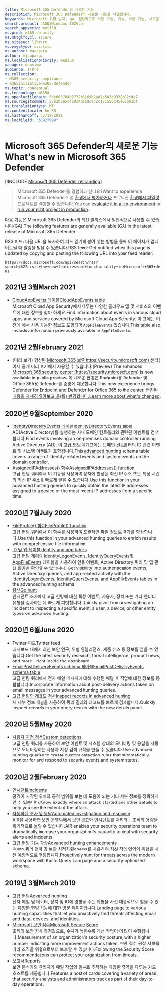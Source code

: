 ```yaml
---
title: Microsoft 365 Defender의 새로운 기능
description: Microsoft 365 Defender의 새로운 기능을 나열합니다.
keywords: Microsoft 위협 방지, ga, 일반적으로 사용 가능, 기능, 사용 가능, 새로운 기능의 새로운 기능
search.product: eADQiWindows 10XVcnh
search.appverid: met150
ms.prod: m365-security
ms.mktglfcycl: secure
ms.sitesec: library
ms.pagetype: security
ms.author: macapara
author: mjcaparas
ms.localizationpriority: medium
manager: dansimp
audience: ITPro
ms.collection:
- M365-security-compliance
- m365initiative-m365-defender
ms.topic: conceptual
ms.technology: m365d
ms.openlocfilehash: 5de805784b2772b0169b2ad2a503e9378b82fda7
ms.sourcegitcommit: 27b2b2e5c41934b918cac2c171556c45e36661bf
ms.translationtype: MT
ms.contentlocale: ko-KR
ms.lasthandoff: 03/19/2021
ms.locfileid: "50927099"
---
```

# <a name="whats-new-in-microsoft-365-defender"></a><span data-ttu-id="3198a-104">Microsoft 365 Defender의 새로운 기능</span><span class="sxs-lookup"><span data-stu-id="3198a-104">What's new in Microsoft 365 Defender</span></span>

[!INCLUDE [Microsoft 365 Defender rebranding](../includes/microsoft-defender.md)]

> <span data-ttu-id="3198a-105">Microsoft 365 Defender를 경험하고 싶나요?</span><span class="sxs-lookup"><span data-stu-id="3198a-105">Want to experience Microsoft 365 Defender?</span></span> <span data-ttu-id="3198a-106">랩 [환경에서 평가하거나](./mtp-evaluation.md?ocid=cx-docs-MTPtriallab) 프로덕션 [환경에서 파일럿](./mtp-pilot.md?ocid=cx-evalpilot)프로젝트를 실행할 수 있습니다.</span><span class="sxs-lookup"><span data-stu-id="3198a-106">You can [evaluate it in a lab environment](./mtp-evaluation.md?ocid=cx-docs-MTPtriallab) or [run your pilot project in production](./mtp-pilot.md?ocid=cx-evalpilot).</span></span>
>

<span data-ttu-id="3198a-107">다음 기능은 Microsoft 365 Defender의 최신 릴리스에서 일반적으로 사용할 수 있습니다(GA).</span><span class="sxs-lookup"><span data-stu-id="3198a-107">The following features are generally available (GA) in the latest release of Microsoft 365 Defender.</span></span>

<span data-ttu-id="3198a-108">RSS 피드: 다음 URL을 복사하여 피드 읽기에 붙여 넣는 방법을 통해 이 페이지가 업데이트될 때 알림을 받을 수 있습니다.</span><span class="sxs-lookup"><span data-stu-id="3198a-108">RSS feed: Get notified when this page is updated by copying and pasting the following URL into your feed reader:</span></span>
```http
https://docs.microsoft.com/api/search/rss?search=%22Lists+the+new+features+and+functionality+in+Microsoft+365+defender%22&locale=en-us
```

## <a name="march-2021"></a><span data-ttu-id="3198a-109">2021년 3월</span><span class="sxs-lookup"><span data-stu-id="3198a-109">March 2021</span></span>
- [<span data-ttu-id="3198a-110">CloudAppEvents 테이블</span><span class="sxs-lookup"><span data-stu-id="3198a-110">CloudAppEvents table</span></span>](advanced-hunting-cloudappevents-table.md) <br><span data-ttu-id="3198a-111">Microsoft Cloud App Security에서 다루는 다양한 클라우드 앱 및 서비스의 이벤트에 대한 정보를 찾아 하세요.</span><span class="sxs-lookup"><span data-stu-id="3198a-111">Find information about events in various cloud apps and services covered by Microsoft Cloud App Security.</span></span> <span data-ttu-id="3198a-112">이 표에는 이전에 에서 사용 가능한 정보도 포함되어 `AppFileEvents` 있습니다.</span><span class="sxs-lookup"><span data-stu-id="3198a-112">This table also includes information previously available in `AppFileEvents`.</span></span>
## <a name="february-2021"></a><span data-ttu-id="3198a-113">2021년 2월</span><span class="sxs-lookup"><span data-stu-id="3198a-113">February 2021</span></span>
- <span data-ttu-id="3198a-114">(미리 보기) 향상된 [Microsoft 365 보안 https://security.microsoft.com) ](https://security.microsoft.com) 센터( 이제 공개 미리 보기에서 사용할 수 있습니다.</span><span class="sxs-lookup"><span data-stu-id="3198a-114">(Preview) The enhanced [Microsoft 365 security center (https://security.microsoft.com)](https://security.microsoft.com) is now available in public preview.</span></span> <span data-ttu-id="3198a-115">이 새로운 환경은 Endpoint용 Defender 및 Office 365용 Defender를 중앙에 제공합니다.</span><span class="sxs-lookup"><span data-stu-id="3198a-115">This new experience brings Defender for Endpoint and Defender for Office 365 to the center.</span></span> <span data-ttu-id="3198a-116">[변경된 내용을 자세히 알아보고 을(를) 변경합니다.](./overview-security-center.md)</span><span class="sxs-lookup"><span data-stu-id="3198a-116">[Learn more about what's changed](./overview-security-center.md).</span></span>

## <a name="september-2020"></a><span data-ttu-id="3198a-117">2020년 9월</span><span class="sxs-lookup"><span data-stu-id="3198a-117">September 2020</span></span>
- [<span data-ttu-id="3198a-118">IdentityDirectoryEvents 테이블</span><span class="sxs-lookup"><span data-stu-id="3198a-118">IdentityDirectoryEvents table</span></span>](advanced-hunting-identitydirectoryevents-table.md) <br> <span data-ttu-id="3198a-119">AD(Active Directory)를 실행하는 사내 도메인 컨트롤러와 관련된 이벤트를 검색합니다.</span><span class="sxs-lookup"><span data-stu-id="3198a-119">Find events involving an on-premises domain controller running Active Directory (AD).</span></span> <span data-ttu-id="3198a-120">이 [고급 헌팅](advanced-hunting-overview.md) 체계표에는 도메인 컨트롤러의 ID 관련 이벤트 및 시스템 이벤트가 포함됩니다.</span><span class="sxs-lookup"><span data-stu-id="3198a-120">This [advanced hunting](advanced-hunting-overview.md) schema table covers a range of identity-related events and system events on the domain controller.</span></span>
- [<span data-ttu-id="3198a-121">AssignedIPAddresses() 함수</span><span class="sxs-lookup"><span data-stu-id="3198a-121">AssignedIPAddresses() function</span></span>](advanced-hunting-assignedipaddresses-function.md) <br> <span data-ttu-id="3198a-122">고급 헌팅 쿼리에서 이 기능을 사용하여 장치에 할당된 최신 IP 주소 또는 특정 시간의 최신 IP 주소를 빠르게 얻을 수 있습니다.</span><span class="sxs-lookup"><span data-stu-id="3198a-122">Use this function in your advanced hunting queries to quickly obtain the latest IP addresses assigned to a device or the most recent IP addresses from a specific time.</span></span>

## <a name="july-2020"></a><span data-ttu-id="3198a-123">2020년 7월</span><span class="sxs-lookup"><span data-stu-id="3198a-123">July 2020</span></span>
- [<span data-ttu-id="3198a-124">FileProfile() 함수</span><span class="sxs-lookup"><span data-stu-id="3198a-124">FileProfile() function</span></span>](advanced-hunting-fileprofile-function.md) <br> <span data-ttu-id="3198a-125">고급 헌팅 쿼리에서 이 함수를 사용하여 포괄적인 파일 정보로 결과를 향상합니다.</span><span class="sxs-lookup"><span data-stu-id="3198a-125">Use this function in your advanced hunting queries to enrich results with comprehensive file information.</span></span>
- [<span data-ttu-id="3198a-126">ID 및 앱 테이블</span><span class="sxs-lookup"><span data-stu-id="3198a-126">Identity and app tables</span></span>](advanced-hunting-schema-tables.md)<br> <span data-ttu-id="3198a-127">고급 헌팅 계획의 [IdentityLogonEvents, IdentityQueryEvents](advanced-hunting-identitylogonevents-table.md)및 [AppFileEvents](advanced-hunting-appfileevents-table.md) 테이블을 사용하여 인증 이벤트, Active Directory 쿼리 및 앱 관련 활동을 확인할 수 있습니다. [](advanced-hunting-identityqueryevents-table.md)</span><span class="sxs-lookup"><span data-stu-id="3198a-127">Get visibility into authentication events, Active Directory queries, and app-related activity with the [IdentityLogonEvents](advanced-hunting-identitylogonevents-table.md), [IdentityQueryEvents](advanced-hunting-identityqueryevents-table.md), and [AppFileEvents](advanced-hunting-appfileevents-table.md) tables in the advanced hunting schema.</span></span>
- [<span data-ttu-id="3198a-128">탐색</span><span class="sxs-lookup"><span data-stu-id="3198a-128">Go hunt</span></span>](advanced-hunting-go-hunt.md)<br> <span data-ttu-id="3198a-129">인시던트 조사에서 고급 헌팅에 대한 특정 이벤트, 사용자, 장치 또는 기타 엔터티 유형을 검사하는 데 빠르게 피벗합니다.</span><span class="sxs-lookup"><span data-stu-id="3198a-129">Quickly pivot from investigating an incident to inspecting a specific event, a user, a device, or other entity types on advanced hunting.</span></span>

## <a name="june-2020"></a><span data-ttu-id="3198a-130">2020년 6월</span><span class="sxs-lookup"><span data-stu-id="3198a-130">June 2020</span></span>
- <span data-ttu-id="3198a-131">Twitter 피드</span><span class="sxs-lookup"><span data-stu-id="3198a-131">Twitter feed</span></span> <br> <span data-ttu-id="3198a-132">대시보드 내에서 최신 보안 연구, 위협 인텔리전스, 제품 뉴스 등 정보를 얻을 수 있습니다.</span><span class="sxs-lookup"><span data-stu-id="3198a-132">Get the latest security research, threat intelligence, product news, and more - right inside the dashboard.</span></span>
- [<span data-ttu-id="3198a-133">EmailPostDeliveryEvents schema 테이블</span><span class="sxs-lookup"><span data-stu-id="3198a-133">EmailPostDeliveryEvents schema table</span></span>](advanced-hunting-emailpostdeliveryevents-table.md) <br> <span data-ttu-id="3198a-134">고급 헌팅 쿼리에서 전자 메일 메시지에 대해 수행된 배달 후 작업에 대한 정보를 통합합니다.</span><span class="sxs-lookup"><span data-stu-id="3198a-134">Incorporate information about post-delivery actions taken on email messages in your advanced hunting queries.</span></span>
- [<span data-ttu-id="3198a-135">고급 헌팅의 레코드 검사</span><span class="sxs-lookup"><span data-stu-id="3198a-135">Inspect records in advanced hunting</span></span>](advanced-hunting-query-results.md#drill-down-from-query-results) <br> <span data-ttu-id="3198a-136">새 세부 정보 패널을 사용하여 쿼리 결과의 레코드를 빠르게 검사합니다.</span><span class="sxs-lookup"><span data-stu-id="3198a-136">Quickly inspect records in your query results with the new details panel.</span></span>

## <a name="may-2020"></a><span data-ttu-id="3198a-137">2020년 5월</span><span class="sxs-lookup"><span data-stu-id="3198a-137">May 2020</span></span>
- [<span data-ttu-id="3198a-138">사용자 지정 검색</span><span class="sxs-lookup"><span data-stu-id="3198a-138">Custom detections</span></span>](custom-detections-overview.md) <br> <span data-ttu-id="3198a-139">고급 헌팅 쿼리를 사용하여 보안 이벤트 및 시스템 상태의 모니터링 및 응답을 자동으로 모니터링하는 사용자 지정 검색 규칙을 만들 수 있습니다.</span><span class="sxs-lookup"><span data-stu-id="3198a-139">Use advanced hunting queries to create custom detection rules that automatically monitor for and respond to security events and system states.</span></span>

## <a name="february-2020"></a><span data-ttu-id="3198a-140">2020년 2월</span><span class="sxs-lookup"><span data-stu-id="3198a-140">February 2020</span></span>
- [<span data-ttu-id="3198a-141">인시던트</span><span class="sxs-lookup"><span data-stu-id="3198a-141">Incidents</span></span>](incidents-overview.md) <br> <span data-ttu-id="3198a-142">공격이 시작된 위치와 공격 범위를 보는 데 도움이 되는 기타 세부 정보를 정확하게 알 수 있습니다.</span><span class="sxs-lookup"><span data-stu-id="3198a-142">Know exactly where an attack started and other details to help you see the extent of the attack.</span></span>
- [<span data-ttu-id="3198a-143">자동화된 조사 및 응답</span><span class="sxs-lookup"><span data-stu-id="3198a-143">Automated investigation and response</span></span>](mtp-autoir.md) <br> <span data-ttu-id="3198a-144">AIR을 사용하면 보안 운영팀에서 보안 경고와 인시던트를 처리하는 조직의 용량을 획기적으로 늘릴 수 있습니다.</span><span class="sxs-lookup"><span data-stu-id="3198a-144">AIR enables your security operations team to dramatically increase your organization's capacity to deal with security alerts and incidents.</span></span>
- [<span data-ttu-id="3198a-145">고급 헌팅 기능 향상</span><span class="sxs-lookup"><span data-stu-id="3198a-145">Advanced hunting enhancements</span></span>](advanced-hunting-overview.md) <br> <span data-ttu-id="3198a-146">Kusto 쿼리 언어 및 보안 최적화된chema를 사용하여 최신 작업 영역의 위협을 사전 예방적으로 헌팅합니다.</span><span class="sxs-lookup"><span data-stu-id="3198a-146">Proactively hunt for threats across the modern workspace with Kusto Query Language and a security-optimized schema.</span></span>

## <a name="march-2019"></a><span data-ttu-id="3198a-147">2019년 3월</span><span class="sxs-lookup"><span data-stu-id="3198a-147">March 2019</span></span>
- <span data-ttu-id="3198a-148">고급 헌팅</span><span class="sxs-lookup"><span data-stu-id="3198a-148">Advanced hunting</span></span> <br> <span data-ttu-id="3198a-149">전자 메일 및 데이터, 장치 및 ID에 영향을 주는 위협을 사전 대응적으로 찾을 수 있는 다양한 헌팅 기능에 대한 방문 페이지입니다.</span><span class="sxs-lookup"><span data-stu-id="3198a-149">Landing page to various hunting capabilities that let you proactively find threats affecting email and data, devices, and identities.</span></span>
- [<span data-ttu-id="3198a-150">Microsoft 보안 점수</span><span class="sxs-lookup"><span data-stu-id="3198a-150">Microsoft Secure Score</span></span>](microsoft-secure-score.md) <br> <span data-ttu-id="3198a-151">조직의 보안 자세 측정값으로, 수치가 높을수록 개선 작업이 더 많이 수행됩니다.</span><span class="sxs-lookup"><span data-stu-id="3198a-151">Measurement of an organization's security posture, with a higher number indicating more improvement actions taken.</span></span> <span data-ttu-id="3198a-152">보안 점수 권장 사항을 따라 조직을 위협으로부터 보호할 수 있습니다.</span><span class="sxs-lookup"><span data-stu-id="3198a-152">Following the Security Score recommendations can protect your organization from threats.</span></span> 
- [<span data-ttu-id="3198a-153">보고서</span><span class="sxs-lookup"><span data-stu-id="3198a-153">Reports</span></span>](./overview-security-center.md) <br>  <span data-ttu-id="3198a-154">보안 분석가와 관리자가 매일 작업의 일부로 추적하는 다양한 영역을 다루는 카드 호스트를 제공합니다.</span><span class="sxs-lookup"><span data-stu-id="3198a-154">Features a host of cards covering a variety of areas that security analysts and administrators track as part of their day-to-day operations.</span></span>